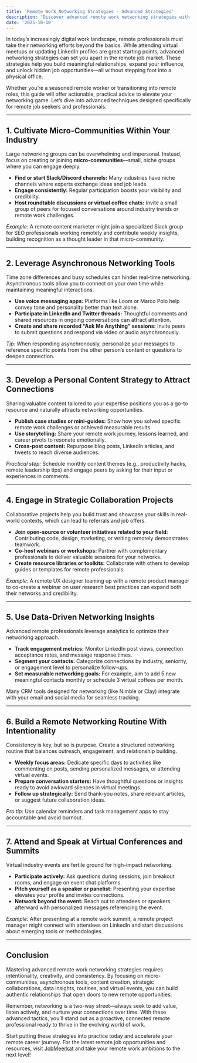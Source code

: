 ```yaml
---
title: 'Remote Work Networking Strategies - Advanced Strategies'
description: 'Discover advanced remote work networking strategies with actionable tips to build meaningful connections and advance your remote career.'
date: '2025-10-10'
---
```


In today’s increasingly digital work landscape, remote professionals must take their networking efforts beyond the basics. While attending virtual meetups or updating LinkedIn profiles are great starting points, advanced networking strategies can set you apart in the remote job market. These strategies help you build meaningful relationships, expand your influence, and unlock hidden job opportunities—all without stepping foot into a physical office.

Whether you’re a seasoned remote worker or transitioning into remote roles, this guide will offer actionable, practical advice to elevate your networking game. Let’s dive into advanced techniques designed specifically for remote job seekers and professionals.

---

## 1. Cultivate Micro-Communities Within Your Industry

Large networking groups can be overwhelming and impersonal. Instead, focus on creating or joining **micro-communities**—small, niche groups where you can engage deeply.

- **Find or start Slack/Discord channels:** Many industries have niche channels where experts exchange ideas and job leads.
- **Engage consistently:** Regular participation boosts your visibility and credibility.
- **Host roundtable discussions or virtual coffee chats:** Invite a small group of peers for focused conversations around industry trends or remote work challenges.

*Example:* A remote content marketer might join a specialized Slack group for SEO professionals working remotely and contribute weekly insights, building recognition as a thought leader in that micro-community.

---

## 2. Leverage Asynchronous Networking Tools

Time zone differences and busy schedules can hinder real-time networking. Asynchronous tools allow you to connect on your own time while maintaining meaningful interactions.

- **Use voice messaging apps:** Platforms like Loom or Marco Polo help convey tone and personality better than text alone.
- **Participate in LinkedIn and Twitter threads:** Thoughtful comments and shared resources in ongoing conversations can attract attention.
- **Create and share recorded “Ask Me Anything” sessions:** Invite peers to submit questions and respond via video or audio asynchronously.

*Tip:* When responding asynchronously, personalize your messages to reference specific points from the other person’s content or questions to deepen connection.

---

## 3. Develop a Personal Content Strategy to Attract Connections

Sharing valuable content tailored to your expertise positions you as a go-to resource and naturally attracts networking opportunities.

- **Publish case studies or mini-guides:** Show how you solved specific remote work challenges or achieved measurable results.
- **Use storytelling:** Share your remote work journey, lessons learned, and career pivots to resonate emotionally.
- **Cross-post content:** Repurpose blog posts, LinkedIn articles, and tweets to reach diverse audiences.

*Practical step:* Schedule monthly content themes (e.g., productivity hacks, remote leadership tips) and engage peers by asking for their input or experiences in comments.

---

## 4. Engage in Strategic Collaboration Projects

Collaborative projects help you build trust and showcase your skills in real-world contexts, which can lead to referrals and job offers.

- **Join open-source or volunteer initiatives related to your field:** Contributing code, design, marketing, or writing remotely demonstrates teamwork.
- **Co-host webinars or workshops:** Partner with complementary professionals to deliver valuable sessions for your networks.
- **Create resource libraries or toolkits:** Collaborate with others to develop guides or templates for remote professionals.

*Example:* A remote UX designer teaming up with a remote product manager to co-create a webinar on user research best practices can expand both their networks and credibility.

---

## 5. Use Data-Driven Networking Insights

Advanced remote professionals leverage analytics to optimize their networking approach.

- **Track engagement metrics:** Monitor LinkedIn post views, connection acceptance rates, and message response times.
- **Segment your contacts:** Categorize connections by industry, seniority, or engagement level to personalize follow-ups.
- **Set measurable networking goals:** For example, aim to add 5 new meaningful contacts monthly or schedule 3 virtual coffees per month.

Many CRM tools designed for networking (like Nimble or Clay) integrate with your email and social media for seamless tracking.

---

## 6. Build a Remote Networking Routine With Intentionality

Consistency is key, but so is purpose. Create a structured networking routine that balances outreach, engagement, and relationship building.

- **Weekly focus areas:** Dedicate specific days to activities like commenting on posts, sending personalized messages, or attending virtual events.
- **Prepare conversation starters:** Have thoughtful questions or insights ready to avoid awkward silences in virtual meetings.
- **Follow up strategically:** Send thank-you notes, share relevant articles, or suggest future collaboration ideas.

*Pro tip:* Use calendar reminders and task management apps to stay accountable and avoid burnout.

---

## 7. Attend and Speak at Virtual Conferences and Summits

Virtual industry events are fertile ground for high-impact networking.

- **Participate actively:** Ask questions during sessions, join breakout rooms, and engage on event chat platforms.
- **Pitch yourself as a speaker or panelist:** Presenting your expertise elevates your profile and invites connections.
- **Network beyond the event:** Reach out to attendees or speakers afterward with personalized messages referencing the event.

*Example:* After presenting at a remote work summit, a remote project manager might connect with attendees on LinkedIn and start discussions about emerging tools or methodologies.

---

## Conclusion

Mastering advanced remote work networking strategies requires intentionality, creativity, and consistency. By focusing on micro-communities, asynchronous tools, content creation, strategic collaborations, data insights, routines, and virtual events, you can build authentic relationships that open doors to new remote opportunities.

Remember, networking is a two-way street—always seek to add value, listen actively, and nurture your connections over time. With these advanced tactics, you’ll stand out as a proactive, connected remote professional ready to thrive in the evolving world of work.

Start putting these strategies into practice today and accelerate your remote career journey. For the latest remote job opportunities and resources, visit [JobMeerkat](https://jobmeerkat.com) and take your remote work ambitions to the next level!
